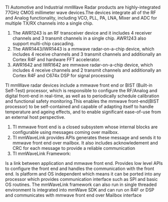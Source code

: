 TI Automotive and Industrial mmWave Radar products are highly-integrated 77GHz CMOS millimeter wave devices.The devices integrate all of the RF and Analog functionality, including VCO, PLL, PA, LNA, Mixer and ADC for multiple TX/RX channels into a single chip.
1. The AWR1243 is an RF transceiver device and it includes 4 receiver channels and 3 transmit channels in a single chip. AWR1243 also support multi-chip cascading.
2. The AWR1443/IWR1443 is a mmwave radar-on-a-chip device, which includes 4 receive channels and 3 transmit channels and additionally an Cortex R4F and hardware FFT accelerator.
3. AWR1642 and IWR1642 are mmwave radar-on-a-chip device, which includes 4 receive channels and 2 transmit channels and additionally an Cortex R4F and C674x DSP for signal processing

TI mmWave radar devices include a mmwave front end or BIST (Built-in Self-Test) processor, which is responsible to configure the RF/Analog and digital front-end in real-time, as well as to periodically schedule calibration and functional safety monitoring.This enables the mmwave front-end(BIST processor) to be self-contained and capable of adapting itself to handle temperature and ageing effects, and to enable significant ease-of-use from an external host perspective.

1. TI mmwave front end is a closed subsystem whose internal blocks are configurable using messages coming over mailbox.
2. TI mmWaveLink provides APIs generates these message and sends it to mmwave front end over mailbox. It also includes acknowledement and CRC for each message to provide a reliable communication
3. TI mmWaveLink Framework:

Is a link between application and mmwave front end.
Provides low level APIs to configure the front end and handles the communication with the front end.
Is platform and OS independent which means it can be ported into any processor which provides communication interface such as SPI and basic OS routines. The mmWaveLink framework can also run in single threaded environment
Is integrated into mmWave SDK and can run on R4F or DSP and communicates with mmwave front end over Mailbox interface
